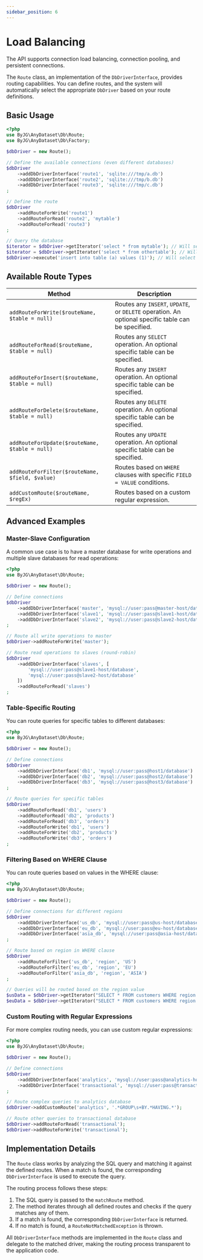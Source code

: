 ```yaml
---
sidebar_position: 6
---
```


# Load Balancing

The API supports connection load balancing, connection pooling, and persistent connections.

The `Route` class, an implementation of the `DbDriverInterface`, provides routing capabilities.
You can define routes, and the system will automatically select the appropriate `DbDriver` based on your route
definitions.

## Basic Usage

```php
<?php
use ByJG\AnyDataset\Db\Route;
use ByJG\AnyDataset\Db\Factory;

$dbDriver = new Route();

// Define the available connections (even different databases)
$dbDriver
    ->addDbDriverInterface('route1', 'sqlite:///tmp/a.db')
    ->addDbDriverInterface('route2', 'sqlite:///tmp/b.db')
    ->addDbDriverInterface('route3', 'sqlite:///tmp/c.db')
;

// Define the route
$dbDriver
    ->addRouteForWrite('route1')
    ->addRouteForRead('route2', 'mytable')
    ->addRouteForRead('route3')
;

// Query the database
$iterator = $dbDriver->getIterator('select * from mytable'); // Will select route2
$iterator = $dbDriver->getIterator('select * from othertable'); // Will select route3
$dbDriver->execute('insert into table (a) values (1)'); // Will select route1;
```  

## Available Route Types

| Method                                          | Description                                                                                        |
|-------------------------------------------------|----------------------------------------------------------------------------------------------------|
| `addRouteForWrite($routeName, $table = null)`   | Routes any `INSERT`, `UPDATE`, or `DELETE` operation. An optional specific table can be specified. |
| `addRouteForRead($routeName, $table = null)`    | Routes any `SELECT` operation. An optional specific table can be specified.                        |
| `addRouteForInsert($routeName, $table = null)`  | Routes any `INSERT` operation. An optional specific table can be specified.                        |
| `addRouteForDelete($routeName, $table = null)`  | Routes any `DELETE` operation. An optional specific table can be specified.                        |
| `addRouteForUpdate($routeName, $table = null)`  | Routes any `UPDATE` operation. An optional specific table can be specified.                        |
| `addRouteForFilter($routeName, $field, $value)` | Routes based on `WHERE` clauses with specific `FIELD = VALUE` conditions.                          |
| `addCustomRoute($routeName, $regEx)`            | Routes based on a custom regular expression.                                                       |

## Advanced Examples

### Master-Slave Configuration

A common use case is to have a master database for write operations and multiple slave databases for read operations:

```php
<?php
use ByJG\AnyDataset\Db\Route;

$dbDriver = new Route();

// Define connections
$dbDriver
    ->addDbDriverInterface('master', 'mysql://user:pass@master-host/database')
    ->addDbDriverInterface('slave1', 'mysql://user:pass@slave1-host/database')
    ->addDbDriverInterface('slave2', 'mysql://user:pass@slave2-host/database')
;

// Route all write operations to master
$dbDriver->addRouteForWrite('master');

// Route read operations to slaves (round-robin)
$dbDriver
    ->addDbDriverInterface('slaves', [
        'mysql://user:pass@slave1-host/database',
        'mysql://user:pass@slave2-host/database'
    ])
    ->addRouteForRead('slaves')
;
```

### Table-Specific Routing

You can route queries for specific tables to different databases:

```php
<?php
use ByJG\AnyDataset\Db\Route;

$dbDriver = new Route();

// Define connections
$dbDriver
    ->addDbDriverInterface('db1', 'mysql://user:pass@host1/database')
    ->addDbDriverInterface('db2', 'mysql://user:pass@host2/database')
    ->addDbDriverInterface('db3', 'mysql://user:pass@host3/database')
;

// Route queries for specific tables
$dbDriver
    ->addRouteForRead('db1', 'users')
    ->addRouteForRead('db2', 'products')
    ->addRouteForRead('db3', 'orders')
    ->addRouteForWrite('db1', 'users')
    ->addRouteForWrite('db2', 'products')
    ->addRouteForWrite('db3', 'orders')
;
```

### Filtering Based on WHERE Clause

You can route queries based on values in the WHERE clause:

```php
<?php
use ByJG\AnyDataset\Db\Route;

$dbDriver = new Route();

// Define connections for different regions
$dbDriver
    ->addDbDriverInterface('us_db', 'mysql://user:pass@us-host/database')
    ->addDbDriverInterface('eu_db', 'mysql://user:pass@eu-host/database')
    ->addDbDriverInterface('asia_db', 'mysql://user:pass@asia-host/database')
;

// Route based on region in WHERE clause
$dbDriver
    ->addRouteForFilter('us_db', 'region', 'US')
    ->addRouteForFilter('eu_db', 'region', 'EU')
    ->addRouteForFilter('asia_db', 'region', 'ASIA')
;

// Queries will be routed based on the region value
$usData = $dbDriver->getIterator("SELECT * FROM customers WHERE region = 'US'");  // Uses us_db
$euData = $dbDriver->getIterator("SELECT * FROM customers WHERE region = 'EU'");  // Uses eu_db
```

### Custom Routing with Regular Expressions

For more complex routing needs, you can use custom regular expressions:

```php
<?php
use ByJG\AnyDataset\Db\Route;

$dbDriver = new Route();

// Define connections
$dbDriver
    ->addDbDriverInterface('analytics', 'mysql://user:pass@analytics-host/database')
    ->addDbDriverInterface('transactional', 'mysql://user:pass@transactional-host/database')
;

// Route complex queries to analytics database
$dbDriver->addCustomRoute('analytics', '.*GROUP\s+BY.*HAVING.*');

// Route other queries to transactional database
$dbDriver->addRouteForRead('transactional');
$dbDriver->addRouteForWrite('transactional');
```

## Implementation Details

The `Route` class works by analyzing the SQL query and matching it against the defined routes. When a match is found,
the corresponding `DbDriverInterface` is used to execute the query.

The routing process follows these steps:

1. The SQL query is passed to the `matchRoute` method.
2. The method iterates through all defined routes and checks if the query matches any of them.
3. If a match is found, the corresponding `DbDriverInterface` is returned.
4. If no match is found, a `RouteNotMatchedException` is thrown.

All `DbDriverInterface` methods are implemented in the `Route` class and delegate to the matched driver, making the
routing process transparent to the application code.
